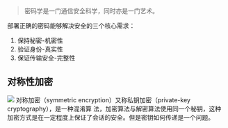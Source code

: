 > 密码学是一门通信安全科学，同时亦是一门艺术。

部署正确的密码能够解决安全的三个核心需求：
1. 保持秘密-机密性
2. 验证身份-真实性
3. 保证传输安全-完整性

## 对称性加密

![](https://s3.bmp.ovh/imgs/2023/05/26/4737ede3eb896450.png)
对称加密（symmetric encryption）又称私钥加密（private-key cryptography），是一种混淆算
法，加密算法与解密算法使用同一个秘钥，这种加密方式是在一定程度上保证了会话的安全。但是密钥如何传递是一个问题。

